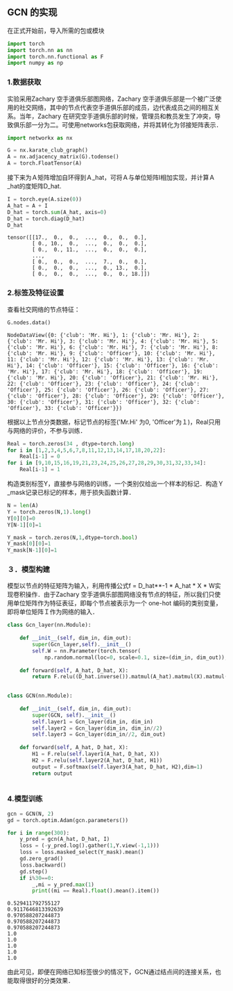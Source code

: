 
## GCN 的实现

在正式开始前，导入所需的包或模块


```python
import torch
import torch.nn as nn
import torch.nn.functional as F
import numpy as np
```

### 1.数据获取

实验采用Zachary 空手道俱乐部图网络，Zachary 空手道俱乐部是一个被广泛使用的社交网络，其中的节点代表空手道俱乐部的成员，边代表成员之间的相互关系。当年，Zachary 在研究空手道俱乐部的时候，管理员和教员发生了冲突，导致俱乐部一分为二。可使用networks包获取网络，并将其转化为邻接矩阵表示．


```python
import networkx as nx

G = nx.karate_club_graph()
A = nx.adjacency_matrix(G).todense()
A = torch.FloatTensor(A)
```

接下来为Ａ矩阵增加自环得到Ａ_hat，可将Ａ与单位矩阵I相加实现，并计算Ａ_hat的度矩阵D_hat.


```python
I = torch.eye(A.size(0))
A_hat = A + I
D_hat = torch.sum(A_hat, axis=0)
D_hat = torch.diag(D_hat)
D_hat
```




    tensor([[17.,  0.,  0.,  ...,  0.,  0.,  0.],
            [ 0., 10.,  0.,  ...,  0.,  0.,  0.],
            [ 0.,  0., 11.,  ...,  0.,  0.,  0.],
            ...,
            [ 0.,  0.,  0.,  ...,  7.,  0.,  0.],
            [ 0.,  0.,  0.,  ...,  0., 13.,  0.],
            [ 0.,  0.,  0.,  ...,  0.,  0., 18.]])



### 2.标签及特征设置

查看社交网络的节点特征：


```python
G.nodes.data()
```




    NodeDataView({0: {'club': 'Mr. Hi'}, 1: {'club': 'Mr. Hi'}, 2: {'club': 'Mr. Hi'}, 3: {'club': 'Mr. Hi'}, 4: {'club': 'Mr. Hi'}, 5: {'club': 'Mr. Hi'}, 6: {'club': 'Mr. Hi'}, 7: {'club': 'Mr. Hi'}, 8: {'club': 'Mr. Hi'}, 9: {'club': 'Officer'}, 10: {'club': 'Mr. Hi'}, 11: {'club': 'Mr. Hi'}, 12: {'club': 'Mr. Hi'}, 13: {'club': 'Mr. Hi'}, 14: {'club': 'Officer'}, 15: {'club': 'Officer'}, 16: {'club': 'Mr. Hi'}, 17: {'club': 'Mr. Hi'}, 18: {'club': 'Officer'}, 19: {'club': 'Mr. Hi'}, 20: {'club': 'Officer'}, 21: {'club': 'Mr. Hi'}, 22: {'club': 'Officer'}, 23: {'club': 'Officer'}, 24: {'club': 'Officer'}, 25: {'club': 'Officer'}, 26: {'club': 'Officer'}, 27: {'club': 'Officer'}, 28: {'club': 'Officer'}, 29: {'club': 'Officer'}, 30: {'club': 'Officer'}, 31: {'club': 'Officer'}, 32: {'club': 'Officer'}, 33: {'club': 'Officer'}})



根据以上节点分类数据，标记节点的标签('Mr.Hi' 为0, 'Officer'为１)，Real只用与网络的评价，不参与训练．


```python
Real = torch.zeros(34 , dtype=torch.long)
for i in [1,2,3,4,5,6,7,8,11,12,13,14,17,18,20,22]:
    Real[i-1] = 0
for i in [9,10,15,16,19,21,23,24,25,26,27,28,29,30,31,32,33,34]:
    Real[i-1] = 1
```

构造类别标签Y，直接参与网络的训练，一个类别仅给出一个样本的标记．构造Ｙ_mask记录已标记的样本，用于损失函数计算．


```python
N = len(A)
Y = torch.zeros(N,1).long()
Y[0][0]=0
Y[N-1][0]=1

Y_mask = torch.zeros(N,1,dtype=torch.bool)
Y_mask[0][0]=1
Y_mask[N-1][0]=1
```

### ３．模型构建

模型以节点的特征矩阵为输入，利用传播公式f = D_hat**-1 * A_hat * X * W实现卷积操作．由于Zachary 空手道俱乐部图网络没有节点的特征，所以我们只使用单位矩阵作为特征表征，即每个节点被表示为一个 one-hot 编码的类别变量，即将单位矩阵Ｉ作为网络的输入．


```python
class Gcn_layer(nn.Module):
    
    def __init__(self, dim_in, dim_out):
        super(Gcn_layer,self).__init__()
        self.W = nn.Parameter(torch.tensor(
            np.random.normal(loc=0, scale=0.1, size=(dim_in, dim_out)),dtype=torch.float))
    
    def forward(self, A_hat, D_hat, X):
        return F.relu((D_hat.inverse()).matmul(A_hat).matmul(X).matmul(self.W))
                              

class GCN(nn.Module):
    
    def __init__(self, dim_in, dim_out):
        super(GCN, self).__init__()
        self.layer1 = Gcn_layer(dim_in, dim_in)
        self.layer2 = Gcn_layer(dim_in, dim_in//2)
        self.layer3 = Gcn_layer(dim_in//2, dim_out)
    
    def forward(self, A_hat, D_hat, X):
        H1 = F.relu(self.layer1(A_hat, D_hat, X))
        H2 = F.relu(self.layer2(A_hat, D_hat, H1))
        output = F.softmax(self.layer3(A_hat, D_hat, H2),dim=1)
        return output
    
```

### 4.模型训练


```python
gcn = GCN(N, 2)
gd = torch.optim.Adam(gcn.parameters())

for i in range(300):
    y_pred = gcn(A_hat, D_hat, I)
    loss = (-y_pred.log().gather(1,Y.view(-1,1)))
    loss = loss.masked_select(Y_mask).mean()
    gd.zero_grad()
    loss.backward()
    gd.step()
    if i%30==0:
        _,mi = y_pred.max(1)
        print((mi == Real).float().mean().item())
```

    0.529411792755127
    0.9117646813392639
    0.970588207244873
    0.970588207244873
    0.970588207244873
    1.0
    1.0
    1.0
    1.0
    1.0


由此可见，即便在网络已知标签很少的情况下，GCN通过结点间的连接关系，也能取得很好的分类效果．
